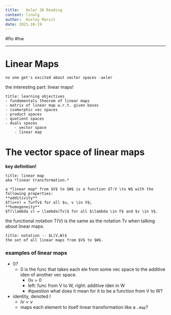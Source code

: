 ```yaml
---
title:   Axler 3A Reading
context: linalg
author:  Huxley Marvit
date: 2021-10-19
---
```


#flo  #hw 

***

# Linear Maps

```ad-qoute
no one get's excited about vector spaces -axler
```

the interesting part: linear maps!

```ad-abstract
title: learning objectives
- fundementals theorem of linear maps
- matrix of linear map w.r.t. given bases
- isomorphic vec spaces
- product spaces
- quotient spaces
- duals spaces
	- vector space
	- linear map
```


# The vector space of linear maps

**key definition!**

```ad-def
title: linear map
aka *linear transformation.*

a *linear map* from $V$ to $W$ is a function $T:V \to W$ with the following properties:
**additivity**
$T(u+v) = Tu+Tv$ for all $u, v \in V$;
**homogeneity**
$T(\lambda v) = \lambda(Tv)$ for all $\lambda \in F$ and $v \in V$.
```

the functional notation T(V) is the same as the notation Tv when talking about linear maps.


```ad-def
title: notation -- $L(V,W)$
the set of all linear maps from $V$ to $W$.
```

### examples of linear maps
- 0?
	- 0 is the func that takes each ele from some vec space to the additive iden of another vec space.
		- 0v = 0
		- left: func from V to W, right: additive iden in W
		- #question what does it mean for it to be a function from V to W?
- identity, denoted $I$
	- $Iv = v$
	- maps each element to itself
linear transformation like a `.map`?

















